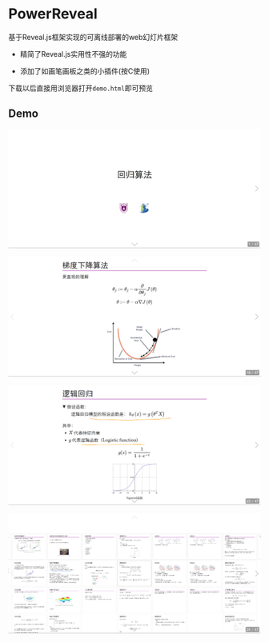 # PowerReveal

基于Reveal.js框架实现的可离线部署的web幻灯片框架

- 精简了Reveal.js实用性不强的功能

- 添加了如画笔画板之类的小插件(按C使用)

下载以后直接用浏览器打开`demo.html`即可预览

## Demo

![](figs/1.png)

![](figs/2.png)

![](figs/3.png)

![](figs/4.png)